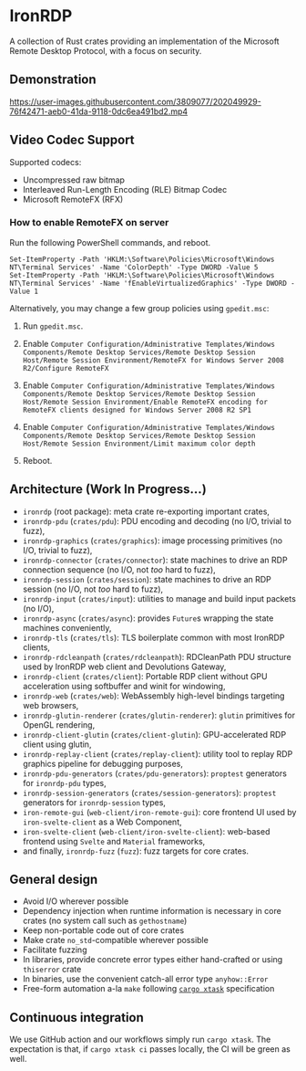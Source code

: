 # IronRDP

A collection of Rust crates providing an implementation of the Microsoft Remote Desktop Protocol, with a focus on security.

## Demonstration

https://user-images.githubusercontent.com/3809077/202049929-76f42471-aeb0-41da-9118-0dc6ea491bd2.mp4

## Video Codec Support

Supported codecs:

- Uncompressed raw bitmap
- Interleaved Run-Length Encoding (RLE) Bitmap Codec
- Microsoft RemoteFX (RFX)

### How to enable RemoteFX on server

Run the following PowerShell commands, and reboot.

```pwsh
Set-ItemProperty -Path 'HKLM:\Software\Policies\Microsoft\Windows NT\Terminal Services' -Name 'ColorDepth' -Type DWORD -Value 5
Set-ItemProperty -Path 'HKLM:\Software\Policies\Microsoft\Windows NT\Terminal Services' -Name 'fEnableVirtualizedGraphics' -Type DWORD -Value 1
```

Alternatively, you may change a few group policies using `gpedit.msc`:

1. Run `gpedit.msc`.

2. Enable `Computer Configuration/Administrative Templates/Windows Components/Remote Desktop Services/Remote Desktop Session Host/Remote Session Environment/RemoteFX for Windows Server 2008 R2/Configure RemoteFX`

3. Enable `Computer Configuration/Administrative Templates/Windows Components/Remote Desktop Services/Remote Desktop Session Host/Remote Session Environment/Enable RemoteFX encoding for RemoteFX clients designed for Windows Server 2008 R2 SP1`

4. Enable `Computer Configuration/Administrative Templates/Windows Components/Remote Desktop Services/Remote Desktop Session Host/Remote Session Environment/Limit maximum color depth`

5. Reboot.

## Architecture (Work In Progress…)

- `ironrdp` (root package): meta crate re-exporting important crates,
- `ironrdp-pdu` (`crates/pdu`): PDU encoding and decoding (no I/O, trivial to fuzz),
- `ironrdp-graphics` (`crates/graphics`): image processing primitives (no I/O, trivial to fuzz),
- `ironrdp-connector` (`crates/connector`): state machines to drive an RDP connection sequence (no I/O, not _too_ hard to fuzz),
- `ironrdp-session` (`crates/session`): state machines to drive an RDP session (no I/O, not _too_ hard to fuzz),
- `ironrdp-input` (`crates/input`): utilities to manage and build input packets (no I/O),
- `ironrdp-async` (`crates/async`): provides `Future`s wrapping the state machines conveniently,
- `ironrdp-tls` (`crates/tls`): TLS boilerplate common with most IronRDP clients,
- `ironrdp-rdcleanpath` (`crates/rdcleanpath`): RDCleanPath PDU structure used by IronRDP web client and Devolutions Gateway,
- `ironrdp-client` (`crates/client`): Portable RDP client without GPU acceleration using softbuffer and winit for windowing,
- `ironrdp-web` (`crates/web`): WebAssembly high-level bindings targeting web browsers,
- `ironrdp-glutin-renderer` (`crates/glutin-renderer`): `glutin` primitives for OpenGL rendering,
- `ironrdp-client-glutin` (`crates/client-glutin`): GPU-accelerated RDP client using glutin,
- `ironrdp-replay-client` (`crates/replay-client`): utility tool to replay RDP graphics pipeline for debugging purposes,
- `ironrdp-pdu-generators` (`crates/pdu-generators`): `proptest` generators for `ironrdp-pdu` types,
- `ironrdp-session-generators` (`crates/session-generators`): `proptest` generators for `ironrdp-session` types,
- `iron-remote-gui` (`web-client/iron-remote-gui`): core frontend UI used by `iron-svelte-client` as a Web Component,
- `iron-svelte-client` (`web-client/iron-svelte-client`): web-based frontend using `Svelte` and `Material` frameworks,
- and finally, `ironrdp-fuzz` (`fuzz`): fuzz targets for core crates.

## General design

- Avoid I/O wherever possible
- Dependency injection when runtime information is necessary in core crates (no system call such as `gethostname`)
- Keep non-portable code out of core crates
- Make crate `no_std`-compatible wherever possible
- Facilitate fuzzing
- In libraries, provide concrete error types either hand-crafted or using `thiserror` crate
- In binaries, use the convenient catch-all error type `anyhow::Error`
- Free-form automation a-la `make` following [`cargo xtask`](https://github.com/matklad/cargo-xtask) specification

## Continuous integration

We use GitHub action and our workflows simply run `cargo xtask`.
The expectation is that, if `cargo xtask ci` passes locally, the CI will be green as well.
